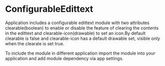 # ConfigurableEdittext

Application includes a configurable edittext module with two attributes clearable(boolean) to enable or disable the feature
of clearing the contents in the edittext and clearable-icon(drawable) to set an icon.By default clearable is false and clearable-icon has a default drawable set, visible only when the clearale is set true.

To include the module in different application import the module into your application and add module dependency via app settings.

